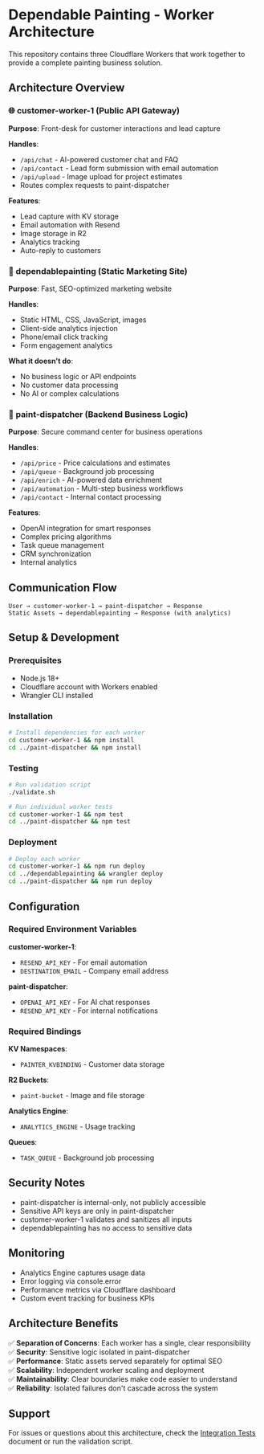 # Dependable Painting - Worker Architecture

This repository contains three Cloudflare Workers that work together to provide a complete painting business solution.

## Architecture Overview

### 🌐 customer-worker-1 (Public API Gateway)
**Purpose**: Front-desk for customer interactions and lead capture

**Handles**:
- `/api/chat` - AI-powered customer chat and FAQ
- `/api/contact` - Lead form submission with email automation
- `/api/upload` - Image upload for project estimates
- Routes complex requests to paint-dispatcher

**Features**:
- Lead capture with KV storage
- Email automation with Resend
- Image storage in R2
- Analytics tracking
- Auto-reply to customers

### 🎨 dependablepainting (Static Marketing Site)
**Purpose**: Fast, SEO-optimized marketing website

**Handles**:
- Static HTML, CSS, JavaScript, images
- Client-side analytics injection
- Phone/email click tracking
- Form engagement analytics

**What it doesn't do**:
- No business logic or API endpoints
- No customer data processing
- No AI or complex calculations

### 🔧 paint-dispatcher (Backend Business Logic)
**Purpose**: Secure command center for business operations

**Handles**:
- `/api/price` - Price calculations and estimates
- `/api/queue` - Background job processing
- `/api/enrich` - AI-powered data enrichment
- `/api/automation` - Multi-step business workflows
- `/api/contact` - Internal contact processing

**Features**:
- OpenAI integration for smart responses
- Complex pricing algorithms
- Task queue management
- CRM synchronization
- Internal analytics

## Communication Flow

```
User → customer-worker-1 → paint-dispatcher → Response
Static Assets → dependablepainting → Response (with analytics)
```

## Setup & Development

### Prerequisites
- Node.js 18+
- Cloudflare account with Workers enabled
- Wrangler CLI installed

### Installation
```bash
# Install dependencies for each worker
cd customer-worker-1 && npm install
cd ../paint-dispatcher && npm install
```

### Testing
```bash
# Run validation script
./validate.sh

# Run individual worker tests
cd customer-worker-1 && npm test
cd ../paint-dispatcher && npm test
```

### Deployment
```bash
# Deploy each worker
cd customer-worker-1 && npm run deploy
cd ../dependablepainting && wrangler deploy
cd ../paint-dispatcher && npm run deploy
```

## Configuration

### Required Environment Variables

**customer-worker-1**:
- `RESEND_API_KEY` - For email automation
- `DESTINATION_EMAIL` - Company email address

**paint-dispatcher**:
- `OPENAI_API_KEY` - For AI chat responses
- `RESEND_API_KEY` - For internal notifications

### Required Bindings

**KV Namespaces**:
- `PAINTER_KVBINDING` - Customer data storage

**R2 Buckets**:
- `paint-bucket` - Image and file storage

**Analytics Engine**:
- `ANALYTICS_ENGINE` - Usage tracking

**Queues**:
- `TASK_QUEUE` - Background job processing

## Security Notes

- paint-dispatcher is internal-only, not publicly accessible
- Sensitive API keys are only in paint-dispatcher
- customer-worker-1 validates and sanitizes all inputs
- dependablepainting has no access to sensitive data

## Monitoring

- Analytics Engine captures usage data
- Error logging via console.error
- Performance metrics via Cloudflare dashboard
- Custom event tracking for business KPIs

## Architecture Benefits

✅ **Separation of Concerns**: Each worker has a single, clear responsibility  
✅ **Security**: Sensitive logic isolated in paint-dispatcher  
✅ **Performance**: Static assets served separately for optimal SEO  
✅ **Scalability**: Independent worker scaling and deployment  
✅ **Maintainability**: Clear boundaries make code easier to understand  
✅ **Reliability**: Isolated failures don't cascade across the system  

## Support

For issues or questions about this architecture, check the [Integration Tests](INTEGRATION_TESTS.md) document or run the validation script.